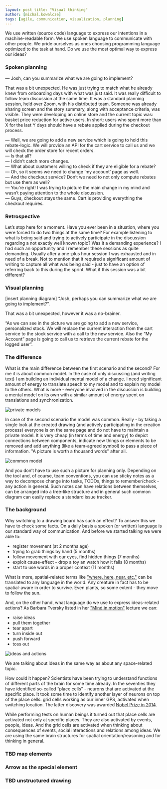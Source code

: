 ```yaml
---
layout: post title: "Visual thinking"
author: [michal.kowalcze]
tags: [agile, communication, visualization, planning]
---
```


We use written (source code) language to express our intentions in a machine-readable form. We use spoken language to
communicate with other people. We pride ourselves as ones choosing programming language optimized to the task at hand.
Do we use the most optimal way to express our ideas?

### Spoken planning

— Josh, can you summarize what we are going to implement?<br/>

That was a bit unexpected. He was just trying to match what he already knew from onboarding days with what was just
said. It was really difficult to follow team discussion at the same time. It was a standard planning session, held over
Zoom, with his distributed team. Someone was already sharing screen and the story summary, along with acceptance
criteria, was visible. They were developing an online store and the current topic was: basket price reduction for active
users. In short: users who spent more than X for the last Y days should have a rebate applied during the checkout
process.

— Well, we are going to add a new service which is going to hold this rebate-logic. We will provide an API for the cart
service to call us and we will check the order store for recent orders.<br/>
— Is that all?<br/>
— I didn’t catch more changes.<br/>
— What about customers willing to check if they are eligible for a rebate?<br/>
— Oh, so it seems we need to change ‘my account’ page as well.<br/>
— And the checkout service? Don’t we need to not only compute rebates but use them as well?<br/>
— You’re right! I was trying to picture the main change in my mind and wasn’t paying attention to the whole
discussion.<br/>
— Guys, checkout stays the same. Cart is providing everything the checkout requires.

### Retrospective

Let’s stop here for a moment. Have you ever been in a situation, where you were forced to do two things at the same
time? For example listening to what is being said and trying to actively participate in the discussion regarding a not
exactly well known topic? Was it a demanding experience? I had such an opportunity and I remember these sessions as
quite demanding. Usually after a one-plus hour session I was exhausted and in need of a break. Not to mention that it
required a significant amount of writing to capture all what was being said - just to have an option of referring back
to this during the sprint. What if this session was a bit different?

### Visual planning

[insert planning diagram]
“Josh, perhaps you can summarize what we are going to implement?”.

That was a bit unexpected, however it was a no-brainer.

“As we can see in the picture we are going to add a new service, personalized stock. We will replace the current
interaction from the cart service to the stock service with a call to the new service. Also the “My Account” page is
going to call us to retrieve the current rebate for the logged user”.

### The difference

What is the main difference between the first scenario and the second? For me it is about common model. In the case of
only discussing (and writing text) I am building an individual mental model of a change. I need significant amount of
energy to translate speech to my model and to explain my model to the others. What is more - everyone involved in the
discussion is building a mental model on its own with a similar amount of energy spent on translations and
synchronization.

![private models](/img/articles/2022-02-03-visual-thinking/private_models.png)

In case of the second scenario the model was common. Really - by taking a single look at the created drawing (and
actively participating in the creation process) everyone is on the same page and do not have to maintain a private
model. It is very cheap (in terms of time and energy) to depict connections between components, indicate new things or
elements to be removed and add anything (like a team-agreed symbol) to pass a piece of information. "A picture is worth
a thousand words" after all.

![common model](/img/articles/2022-02-03-visual-thinking/common_model.png)

And you don’t have to use such a picture for planning only. Depending on the tool and, of course, team conventions, you
can use sticky notes as a way to decompose change into tasks, TODOs, things to remember/check - any action in general.
Such notes can have relations between themselves, can be arranged into a tree-like structure and in general such common
diagram can easily replace a standard issue tracker.

### The background

Why switching to a drawing board has such an effect? To answer this we have to check some facts. On a daily basis a
spoken (or written) language is our standard way of communication. And before we started talking we were able to:

* register movement (at 2 months age)
* trying to grab things by hand (5 months)
* follow movement with our eyes, find hidden things (7 months)
* exploit cause-effect - drop a toy an watch how it falls (8 months)
* start to use words in a proper context (11 months)

What is more, spatial-related terms
like ["where, here, near, etc."](https://en.wikipedia.org/wiki/Natural_semantic_metalanguage)
can be translated to any language in the world. Any creature in fact has to be spatial-aware in order to survive. Even
plants, so some extent - they move to follow the sun.

And, on the other hand, what language do we use to express ideas-related actions? As Barbara Tversky listed in her
["Mind in motion"](https://www.youtube.com/watch?v=gmc4wEL2aPQ) lecture we can:

* raise ideas
* pull them together
* tear apart
* turn inside out
* push forward
* toss out

![ideas and actions](/img/articles/2022-02-03-visual-thinking/ideas_and_actions.png)

We are talking about ideas in the same way as about any space-related topic.

How could it happen? Scientists have been trying to understand functions of different parts of the brain for some time
already. In the seventies they have identified so-called “place cells” - neurons that are activated at the specific
place. It took some time to identify another layer of neurons on top of the place cells: grid cells working as our inner
GPS, activated when switching location. The latter discovery was
awarded [Nobel Prize in 2014](https://www.nobelprize.org/prizes/medicine/2014/press-release/).

While performing tests on human beings it turned out that place cells are activated not only at specific places. They
are also activated by events, people, ideas. And the grid cells are activated when thinking about consequences of
events, social interactions and relations among ideas. We are using the same brain structures for spatial
orientation/reasoning and for thinking in general.

### TBD map elements
### Arrow as the special element
### TBD unstructured drawing
